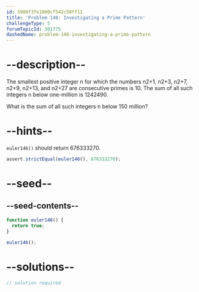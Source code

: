 ```yaml
---
id: 5900f3fe1000cf542c50ff11
title: 'Problem 146: Investigating a Prime Pattern'
challengeType: 5
forumTopicId: 301775
dashedName: problem-146-investigating-a-prime-pattern
---
```


# --description--

The smallest positive integer n for which the numbers n2+1, n2+3, n2+7, n2+9, n2+13, and n2+27 are consecutive primes is 10. The sum of all such integers n below one-million is 1242490.

What is the sum of all such integers n below 150 million?

# --hints--

`euler146()` should return 676333270.

```js
assert.strictEqual(euler146(), 676333270);
```

# --seed--

## --seed-contents--

```js
function euler146() {
  return true;
}

euler146();
```

# --solutions--

```js
// solution required
```
